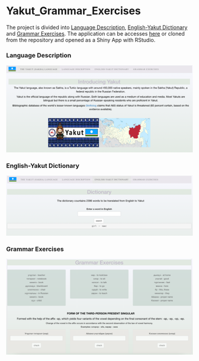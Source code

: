 # Yakut_Grammar_Exercises

The project is divided into [Language Description](#language-description), [English-Yakut Dictionary](#dict) and [Grammar Exercises](#exer).
The application can be accesses [here](https://tatiana-merz.shinyapps.io/Yakut_Grammar/) or cloned from the repository and opened as a Shiny App with RStudio.

### Language Description <a name="language-description"></a>

![data/intro.png](data/intro.png)


### English-Yakut Dictionary <a name="dict"></a>

![data/dict.png](data/dict.png)

### Grammar Exercises <a name="exer"></a>

![data/exer.png](data/exer.png)
